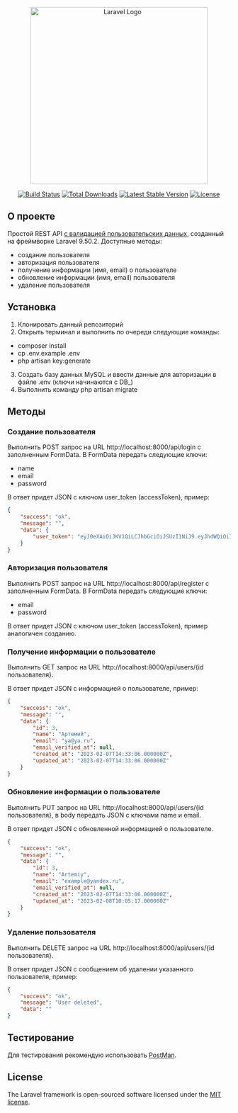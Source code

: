 <p align="center"><a href="https://laravel.com" target="_blank"><img src="https://raw.githubusercontent.com/laravel/art/master/logo-lockup/5%20SVG/2%20CMYK/1%20Full%20Color/laravel-logolockup-cmyk-red.svg" width="400" alt="Laravel Logo"></a></p>

<p align="center">
<a href="https://github.com/laravel/framework/actions"><img src="https://github.com/laravel/framework/workflows/tests/badge.svg" alt="Build Status"></a>
<a href="https://packagist.org/packages/laravel/framework"><img src="https://img.shields.io/packagist/dt/laravel/framework" alt="Total Downloads"></a>
<a href="https://packagist.org/packages/laravel/framework"><img src="https://img.shields.io/packagist/v/laravel/framework" alt="Latest Stable Version"></a>
<a href="https://packagist.org/packages/laravel/framework"><img src="https://img.shields.io/packagist/l/laravel/framework" alt="License"></a>
</p>

## О проекте
Простой REST API <a href="https://laravel.com/api/9.x/Illuminate/Support/Facades/Validator.html" target="_blank">с валидацией пользовательских данных</a>, созданный на фреймворке Laravel 9.50.2.
Доступные методы:
 - создание пользователя
 - авторизация пользователя
 - получение информации (имя, email) о пользователе
 - обновление информации (имя, email) пользователя
 - удаление пользователя

## Установка
1. Клонировать данный репозиторий
2. Открыть терминал и выполнить по очереди следующие команды:
 - composer install
 - cp .env.example .env
 - php artisan key:generate
3. Создать базу данных MySQL и ввести данные для авторизации в файле .env (ключи начинаются с DB_)
4. Выполнить команду php artisan migrate

## Методы
### Создание пользователя
Выполнить POST запрос на URL http://localhost:8000/api/login c заполненным FormData. В FormData передать следующие ключи:
 - name
 - email
 - password

В ответ придет JSON с ключом user_token (accessToken), пример:

```json
{
    "success": "ok",
    "message": "",
    "data": {
        "user_token": "eyJ0eXAiOiJKV1QiLCJhbGciOiJSUzI1NiJ9.eyJhdWQiOiIzIiwianRpIjoiZTQyMDRhZjViYmY5ZjY4MmY2YTMzZDdjNWQ5NzYxOGRjN2ZjMzlkNDJjMDRlZDNhYzc3NjUxZDMxZGZmMjQxOWViYjFhY2FjYjA5NzI0MmUiLCJpYXQiOjE2NzU4NTAzNTYuOTc1MjMxLCJuYmYiOjE2NzU4NTAzNTYuOTc1MjM1LCJleHAiOjE3MDczODYzNTYuOTY2OTQxLCJzdWIiOiIyNSIsInNjb3BlcyI6W119.HMFEzwzYtYcrj8Ftw3SS_dDXPR0Zf1aprqAMXFo0-pKNQcLFsuNFLGcikUlKdppMvCgYHiC32RbK5Y8qo8l9rfaQkOfqwtOOtt2MlOV5skcLdivYMDPWCzVznwacceMqEP2HGua6QCYTHg1TlK9UFP1eqV1VUr6Y4HaALJG-6CmXUNnYwoMFg3H4SDoPKfAXQxZm3iXdO4SteNGFTA3PAMAXsPgIlsyXfBEuHEUB8t2ahdPdlEAtgdJmrRjIhAxkmonn85F8TpRaVYN2k4M1DGArCfy9D-nGtvjftIFM-ltPz1_X4-qFm9P4tr04ISdgTa41OT1BmN653JWTBDEV-mpGA9qEUhxkC1EhTHoV7v425mCxNYl9fBteh05ANrTE_suerw5Gm89I78Obi4n7AUedlAM8AkPMgYY6SEUEUtVi-KLDghucTSWHe_zJpAr4pdDi-pqLTxuLZzuOWIZFAjRdOe3xTAitruteVQdEtEPRLyvTE3VRUE5UQ6hZ9cdVKbmSipNHwvXCvgXWymFKMhhitIKt7uj_njGwRq4VRRcs6u7n_WEvzS7ciNFXH1EK4FbZgIQzMIS3UwhZz15MAMIY_ByvXaqGGbcD3gg0KGa6ageAF-ij8ZwpG6yWqTCvvv8LhHexSFVlD_UrhUL4ByUFhdZWPcWZgwmp0qlI2-E"
    }
}
```

### Авторизация пользователя
Выполнить POST запрос на URL http://localhost:8000/api/register c заполненным FormData. В FormData передать следующие ключи:
 - email
 - password

В ответ придет JSON с ключом user_token (accessToken), пример аналогичен созданию.

### Получение информации о пользователе
Выполнить GET запрос на URL http://localhost:8000/api/users/{id пользователя}.

В ответ придет JSON с информацией о пользователе, пример:

```json
{
    "success": "ok",
    "message": "",
    "data": {
        "id": 3,
        "name": "Артемий",
        "email": "ya@ya.ru",
        "email_verified_at": null,
        "created_at": "2023-02-07T14:33:06.000000Z",
        "updated_at": "2023-02-07T14:33:06.000000Z"
    }
}
```

### Обновление информации о пользователе
Выполнить PUT запрос на URL http://localhost:8000/api/users/{id пользователя}, в body передать JSON с ключами name и email.

В ответ придет JSON с обновленной информацией о пользователе.

```json
{
    "success": "ok",
    "message": "",
    "data": {
        "id": 3,
        "name": "Artemiy",
        "email": "example@yandex.ru",
        "email_verified_at": null,
        "created_at": "2023-02-07T14:33:06.000000Z",
        "updated_at": "2023-02-08T10:05:17.000000Z"
    }
}
```

### Удаление пользователя
Выполнить DELETE запрос на URL http://localhost:8000/api/users/{id пользователя}.

В ответ придет JSON с сообщением об удалении указанного пользователя, пример:

```json
{
    "success": "ok",
    "message": "User deleted",
    "data": ""
}
```

## Тестирование
Для тестирования рекомендую использовать <a href="https://www.postman.com/downloads" target="_blank">PostMan</a>.

## License
The Laravel framework is open-sourced software licensed under the [MIT license](https://opensource.org/licenses/MIT).